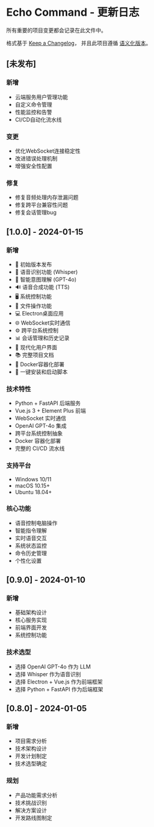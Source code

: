 # Echo Command - 更新日志

所有重要的项目变更都会记录在此文件中。

格式基于 [Keep a Changelog](https://keepachangelog.com/zh-CN/1.0.0/)，
并且此项目遵循 [语义化版本](https://semver.org/lang/zh-CN/)。

## [未发布]

### 新增
- 云端服务用户管理功能
- 自定义命令管理
- 性能监控和告警
- CI/CD自动化流水线

### 变更
- 优化WebSocket连接稳定性
- 改进错误处理机制
- 增强安全性配置

### 修复
- 修复音频处理内存泄漏问题
- 修复跨平台兼容性问题
- 修复会话管理bug

## [1.0.0] - 2024-01-15

### 新增
- 🎉 初始版本发布
- 🎤 语音识别功能 (Whisper)
- 🧠 智能意图理解 (GPT-4o)
- 🔊 语音合成功能 (TTS)
- 🖥️ 系统控制功能
- 📁 文件操作功能
- 💻 Electron桌面应用
- 🌐 WebSocket实时通信
- ⚙️ 跨平台系统控制
- 📊 会话管理和历史记录
- 🎨 现代化用户界面
- 📚 完整项目文档
- 🐳 Docker容器化部署
- 🚀 一键安装和启动脚本

### 技术特性
- Python + FastAPI 后端服务
- Vue.js 3 + Element Plus 前端
- WebSocket 实时通信
- OpenAI GPT-4o 集成
- 跨平台系统控制抽象
- Docker 容器化部署
- 完整的 CI/CD 流水线

### 支持平台
- Windows 10/11
- macOS 10.15+
- Ubuntu 18.04+

### 核心功能
- 语音控制电脑操作
- 智能指令理解
- 实时语音交互
- 系统状态监控
- 命令历史管理
- 个性化设置

## [0.9.0] - 2024-01-10

### 新增
- 基础架构设计
- 核心服务实现
- 前端界面开发
- 系统控制功能

### 技术选型
- 选择 OpenAI GPT-4o 作为 LLM
- 选择 Whisper 作为语音识别
- 选择 Electron + Vue.js 作为前端框架
- 选择 Python + FastAPI 作为后端框架

## [0.8.0] - 2024-01-05

### 新增
- 项目需求分析
- 技术架构设计
- 开发计划制定
- 技术选型确定

### 规划
- 产品功能需求分析
- 技术挑战识别
- 解决方案设计
- 开发路线图制定
